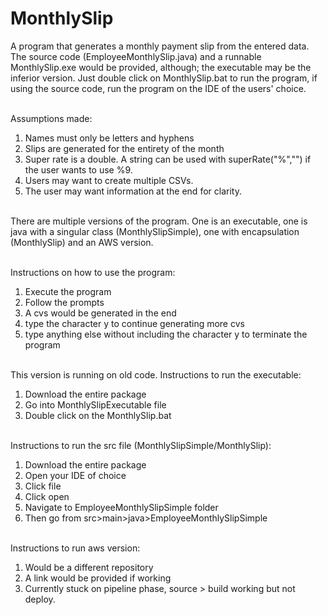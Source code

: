 # MonthlySlip
A program that generates a monthly payment slip from the entered data. The source code (EmployeeMonthlySlip.java) and a runnable MonthlySlip.exe would be provided, although; the executable may be the inferior version. Just double click on MonthlySlip.bat to run the program, if using the source code, run the program on the IDE of the users' choice. 

<br /> Assumptions made:
1. Names must only be letters and hyphens
2. Slips are generated for the entirety of the month
3. Super rate is a double. A string can be used with superRate("%","") if the user wants to use %9.
4. Users may want to create multiple CSVs.
5. The user may want information at the end for clarity.

<br /> There are multiple versions of the program. One is an executable, one is java with a singular class (MonthlySlipSimple), one with encapsulation (MonthlySlip) and an AWS version. 

<br />Instructions on how to use the program:
1. Execute the program
2. Follow the prompts
3. A cvs would be generated in the end
4. type the character y to continue generating more cvs
5. type anything else without including the character y to terminate the program

<br />This version is running on old code.
Instructions to run the executable:
1. Download the entire package
2. Go into MonthlySlipExecutable file
3. Double click on the MonthlySlip.bat

<br /> Instructions to run the src file (MonthlySlipSimple/MonthlySlip):
1. Download the entire package
2. Open your IDE of choice
3. Click file
4. Click open
5. Navigate to EmployeeMonthlySlipSimple folder
6. Then go from src>main>java>EmployeeMonthlySlipSimple

<br /> Instructions to run aws version:
1. Would be a different repository
2. A link would be provided if working
3. Currently stuck on pipeline phase, source > build working but not deploy.

